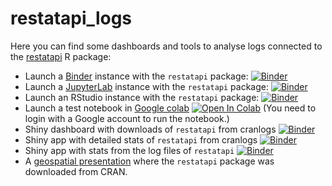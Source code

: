 # restatapi_logs

Here you can find some dashboards and tools to analyse logs connected to the [restatapi](https://eurostat.github.io/restatapi/) R package:

 - Launch a [Binder](https://mybinder.org/) instance with the `restatapi` package: [![Binder](https://mybinder.org/badge_logo.svg)](https://mybinder.org/v2/gh/mmatyi/restatapi_logs/b96091c1a9643657f0300e5eafac93d431a60db4)
  - Launch a [JupyterLab](https://jupyterlab.readthedocs.io/) instance with the `restatapi` package: [![Binder](https://mybinder.org/badge_logo.svg)](https://mybinder.org/v2/gh/mmatyi/restatapi_logs/b96091c1a9643657f0300e5eafac93d431a60db4?urlpath=lab)
 - Launch an RStudio instance with the `restatapi` package: [![Binder](https://mybinder.org/badge_logo.svg)](https://mybinder.org/v2/gh/mmatyi/restatapi_logs/b96091c1a9643657f0300e5eafac93d431a60db4?urlpath=rstudio)
 - Launch a test notebook in [Google colab](https://colab.research.google.com/) [![Open In Colab](https://colab.research.google.com/assets/colab-badge.svg)](https://colab.research.google.com/github/mmatyi/restatapi_logs/blob/master/notebooks/teszt.ipynb) (You need to login with a Google account to run the notebook.)
 - Shiny dashboard with downloads of `restatapi` from cranlogs [![Binder](https://mybinder.org/badge_logo.svg)](http://mybinder.org/v2/gh/mmatyi/restatapi_logs/b96091c1a9643657f0300e5eafac93d431a60db4?urlpath=shiny/ShinyApps/cran_stat/)
 - Shiny app with detailed stats of `restatapi` from cranlogs [![Binder](https://mybinder.org/badge_logo.svg)](http://mybinder.org/v2/gh/mmatyi/restatapi_logs/b96091c1a9643657f0300e5eafac93d431a60db4?urlpath=shiny/ShinyApps/restatapi/)
 - Shiny app with stats from the log files of `restatapi` [![Binder](https://mybinder.org/badge_logo.svg)](http://mybinder.org/v2/gh/mmatyi/restatapi_logs/b96091c1a9643657f0300e5eafac93d431a60db4?urlpath=shiny/ShinyApps/restatapi_logs/)
 - A [geospatial presentation](https://mmatyi.github.io/restatapi_logs/) where the `restatapi` package was downloaded from CRAN.

